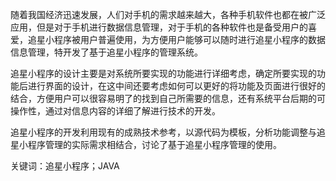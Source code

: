 随着我国经济迅速发展，人们对手机的需求越来越大，各种手机软件也都在被广泛应用，但是对于手机进行数据信息管理，对于手机的各种软件也是备受用户的喜爱，追星小程序被用户普遍使用，为方便用户能够可以随时进行追星小程序的数据信息管理，特开发了基于追星小程序的管理系统。

追星小程序的设计主要是对系统所要实现的功能进行详细考虑，确定所要实现的功能后进行界面的设计，在这中间还要考虑如何可以更好的将功能及页面进行很好的结合，方便用户可以很容易明了的找到自己所需要的信息，还有系统平台后期的可操作性，通过对信息内容的详细了解进行技术的开发。

追星小程序的开发利用现有的成熟技术参考，以源代码为模板，分析功能调整与追星小程序管理的实际需求相结合，讨论了基于追星小程序管理的使用。 

关键词：追星小程序；JAVA 
